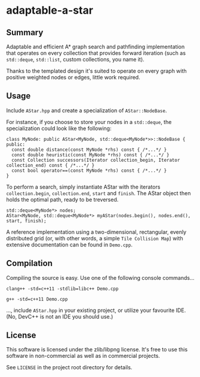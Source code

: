 adaptable-a-star
==============

Summary
---

Adaptable and efficient A* graph search and pathfinding implementation that operates on every collection that provides forward iteration (such as `std::deque`, `std::list`, custom collections, you name it).

Thanks to the templated design it's suited to operate on every graph with positive weighted nodes or edges, little work required. 

Usage
---

Include `AStar.hpp` and create a specialization of `AStar::NodeBase`. 

For instance, if you choose to store your nodes in a `std::deque`, the specialization could look like the following:
````
class MyNode: public AStar<MyNode, std::deque<MyNode*>>::NodeBase {
public:
  const double distance(const MyNode *rhs) const { /*...*/ }
  const double heuristic(const MyNode *rhs) const { /*...*/ }
  const Collection successors(Iterator collection_begin, Iterator collection_end) const { /*...*/ }
  const bool operator==(const MyNode *rhs) const { /*...*/ }
}
````

To perform a search, simply instantiate AStar with the iterators `collection.begin`, `collection.end`, `start` and `finish`. The AStar object then holds the optimal path, ready to be treversed.
````
std::deque<MyNode*> nodes;
AStar<MyNode, std::deque<MyNode*> myAStar(nodes.begin(), nodes.end(), start, finish);
````

A reference implementation using a two-dimensional, rectangular, evenly distributed grid (or, with other words, a simple `Tile Collision Map`) with extensive documentation can be found in `Demo.cpp`.

Compilation
---
Compiling the source is easy. Use one of the following console commands...
````
clang++ -std=c++11 -stdlib=libc++ Demo.cpp

g++ -std=c++11 Demo.cpp
````
..., include `AStar.hpp` in your existing project, or utilize your favourite IDE. (No, DevC++ is not an IDE you should use.)


License
---
This software is licensed under the zlib/libpng license. It's free to use this software in non-commercial as well as in commercial projects. 

See `LICENSE` in the project root directory for details.
